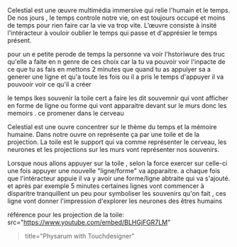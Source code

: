 
Celestial est une œuvre multimédia immersive qui relie l'humain et le temps. De nos jours , le temps controle notre vie, on est toujours occupé et moins de temps pour rien faire car la vie va trop vite. L’œuvre consiste à insité l'intéracteur à vouloir oublier le temps qui passe et d'apprésier le temps présent.

pour un e petite perode de temps la personne va voir l'hstoriwure des truc qu'elle a faite en n genre de ces choix car la tu va pouvoir voir l'inpacte de ce que tu as fais en mettons 2 minutes que quand tu as appuiyer sa a generer une ligne et qu'a toute les fois ou il a pris le temps d'appuyer il va pouvooir voir ce qu'il a créer

le temps lkes souvenir la toile cert a faire les dit souvemnir qui vont afficher en forme de ligne ou forme qui vont apparaitre devant sur le murs donc les memoirs . ce promener dans le cerveau 


Celestial est une ouvre concentrer sur le thème du temps et la mémoire humaine. Dans notre ouvre on représente ça par une toile et de la projection. La toile est le support qui va comme représenter le cerveau, les neurones et les projections sur les murs vont représenter nos souvenirs.

Lorsque nous allons appuyer sur la toile , selon la force exercer sur celle-ci une fois appuyer une nouvelle "ligne/forme" va apparaitre. a chaque fois que l'intéracteur appuie il va y avoir une forme/ligne abtraite qui va s'ajouté. et après par exemple 5 minutes certaines lignes vont commencer à disparitre tranquillent un peu pour symboliser les souvenirs qu'on fait , ces ligne vont donner l'impression d'explorer les neurones des êtres humains 

référence pour les projection de la toile:
 src="https://www.youtube.com/embed/BLHGjFGR7LM" 
 
 > title="Physarum with Touchdesigner" 
